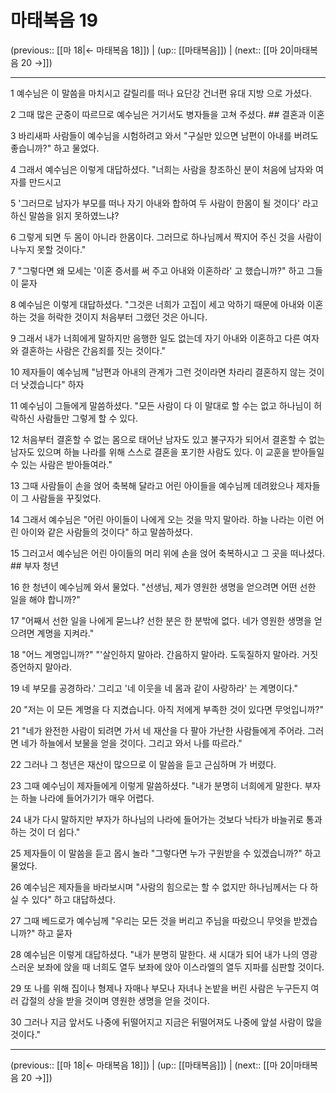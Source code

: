 # 마태복음 19

(previous:: [[마 18|← 마태복음 18]]) | (up:: [[마태복음]]) | (next:: [[마 20|마태복음 20 →]])

***




1 
예수님은 이 말씀을 마치시고 갈릴리를 떠나 요단강 건너편 유대 지방 으로 가셨다. 



2 
그때 많은 군중이 따르므로 예수님은 거기서도 병자들을 고쳐 주셨다. ## 결혼과 이혼 



3 
바리새파 사람들이 예수님을 시험하려고 와서 "구실만 있으면 남편이 아내를 버려도 좋습니까?" 하고 물었다. 



4 
그래서 예수님은 이렇게 대답하셨다. "너희는 사람을 창조하신 분이 처음에 남자와 여자를 만드시고 



5 
'그러므로 남자가 부모를 떠나 자기 아내와 합하여 두 사람이 한몸이 될 것이다' 라고 하신 말씀을 읽지 못하였느냐? 



6 
그렇게 되면 두 몸이 아니라 한몸이다. 그러므로 하나님께서 짝지어 주신 것을 사람이 나누지 못할 것이다." 



7 
"그렇다면 왜 모세는 '이혼 증서를 써 주고 아내와 이혼하라' 고 했습니까?" 하고 그들이 묻자 



8 
예수님은 이렇게 대답하셨다. "그것은 너희가 고집이 세고 악하기 때문에 아내와 이혼하는 것을 허락한 것이지 처음부터 그랬던 것은 아니다. 



9 
그래서 내가 너희에게 말하지만 음행한 일도 없는데 자기 아내와 이혼하고 다른 여자와 결혼하는 사람은 간음죄를 짓는 것이다." 



10 
제자들이 예수님께 "남편과 아내의 관계가 그런 것이라면 차라리 결혼하지 않는 것이 더 낫겠습니다" 하자 



11 
예수님이 그들에게 말씀하셨다. "모든 사람이 다 이 말대로 할 수는 없고 하나님이 허락하신 사람들만 그렇게 할 수 있다. 



12 
처음부터 결혼할 수 없는 몸으로 태어난 남자도 있고 불구자가 되어서 결혼할 수 없는 남자도 있으며 하늘 나라를 위해 스스로 결혼을 포기한 사람도 있다. 이 교훈을 받아들일 수 있는 사람은 받아들여라." 



13 
그때 사람들이 손을 얹어 축복해 달라고 어린 아이들을 예수님께 데려왔으나 제자들이 그 사람들을 꾸짖었다. 



14 
그래서 예수님은 "어린 아이들이 나에게 오는 것을 막지 말아라. 하늘 나라는 이런 어린 아이와 같은 사람들의 것이다" 하고 말씀하셨다. 



15 
그러고서 예수님은 어린 아이들의 머리 위에 손을 얹어 축복하시고 그 곳을 떠나셨다. ## 부자 청년 



16 
한 청년이 예수님께 와서 물었다. "선생님, 제가 영원한 생명을 얻으려면 어떤 선한 일을 해야 합니까?" 



17 
"어째서 선한 일을 나에게 묻느냐? 선한 분은 한 분밖에 없다. 네가 영원한 생명을 얻으려면 계명을 지켜라." 



18 
"어느 계명입니까?" "'살인하지 말아라. 간음하지 말아라. 도둑질하지 말아라. 거짓 증언하지 말아라. 



19 
네 부모를 공경하라.' 그리고 '네 이웃을 네 몸과 같이 사랑하라' 는 계명이다." 



20 
"저는 이 모든 계명을 다 지켰습니다. 아직 저에게 부족한 것이 있다면 무엇입니까?" 



21 
"네가 완전한 사람이 되려면 가서 네 재산을 다 팔아 가난한 사람들에게 주어라. 그러면 네가 하늘에서 보물을 얻을 것이다. 그리고 와서 나를 따르라." 



22 
그러나 그 청년은 재산이 많으므로 이 말씀을 듣고 근심하며 가 버렸다. 



23 
그때 예수님이 제자들에게 이렇게 말씀하셨다. "내가 분명히 너희에게 말한다. 부자는 하늘 나라에 들어가기가 매우 어렵다. 



24 
내가 다시 말하지만 부자가 하나님의 나라에 들어가는 것보다 낙타가 바늘귀로 통과하는 것이 더 쉽다." 



25 
제자들이 이 말씀을 듣고 몹시 놀라 "그렇다면 누가 구원받을 수 있겠습니까?" 하고 물었다. 



26 
예수님은 제자들을 바라보시며 "사람의 힘으로는 할 수 없지만 하나님께서는 다 하실 수 있다" 하고 대답하셨다. 



27 
그때 베드로가 예수님께 "우리는 모든 것을 버리고 주님을 따랐으니 무엇을 받겠습니까?" 하고 묻자 



28 
예수님은 이렇게 대답하셨다. "내가 분명히 말한다. 새 시대가 되어 내가 나의 영광스러운 보좌에 앉을 때 너희도 열두 보좌에 앉아 이스라엘의 열두 지파를 심판할 것이다. 



29 
또 나를 위해 집이나 형제나 자매나 부모나 자녀나 논밭을 버린 사람은 누구든지 여러 갑절의 상을 받을 것이며 영원한 생명을 얻을 것이다. 



30 
그러나 지금 앞서도 나중에 뒤떨어지고 지금은 뒤떨어져도 나중에 앞설 사람이 많을 것이다."

***

(previous:: [[마 18|← 마태복음 18]]) | (up:: [[마태복음]]) | (next:: [[마 20|마태복음 20 →]])
